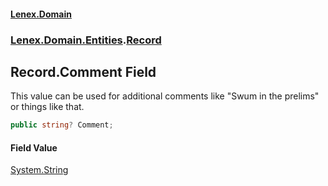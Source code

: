 #### [Lenex.Domain](index.md 'index')
### [Lenex.Domain.Entities](Lenex.Domain.Entities.md 'Lenex.Domain.Entities').[Record](Lenex.Domain.Entities.Record.md 'Lenex.Domain.Entities.Record')

## Record.Comment Field

This value can be used for additional comments like "Swum in the prelims" or things like that.

```csharp
public string? Comment;
```

#### Field Value
[System.String](https://docs.microsoft.com/en-us/dotnet/api/System.String 'System.String')